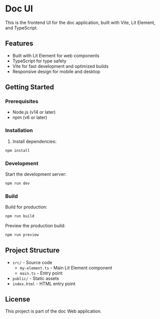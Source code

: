 # Doc UI

This is the frontend UI for the doc application, built with Vite, Lit Element, and TypeScript.

## Features

- Built with Lit Element for web components
- TypeScript for type safety
- Vite for fast development and optimized builds
- Responsive design for mobile and desktop

## Getting Started

### Prerequisites

- Node.js (v14 or later)
- npm (v6 or later)

### Installation

1. Install dependencies:

```bash
npm install
```

### Development

Start the development server:

```bash
npm run dev
```

### Build

Build for production:

```bash
npm run build
```

Preview the production build:

```bash
npm run preview
```

## Project Structure

- `src/` - Source code
  - `my-element.ts` - Main Lit Element component
  - `main.ts` - Entry point
- `public/` - Static assets
- `index.html` - HTML entry point

## License

This project is part of the doc Web application.